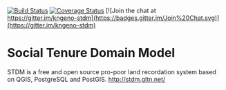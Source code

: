 [![Build Status](https://travis-ci.org/kngeno/stdm2.svg?branch=master)](https://travis-ci.org/kngeno/stdm2)
[![Coverage Status](https://coveralls.io/repos/github/kngeno/stdm2/badge.svg)](https://coveralls.io/github/kngeno/stdm2)
[![Join the chat at https://gitter.im/kngeno-stdm](https://badges.gitter.im/Join%20Chat.svg)](https://gitter.im/kngeno-stdm)
# Social Tenure Domain Model
STDM is a free and open source pro-poor land recordation system based on QGIS, PostgreSQL and PostGIS. http://stdm.gltn.net/
